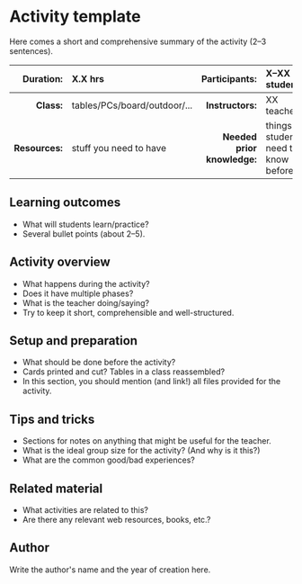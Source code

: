 # Activity template

Here comes a short and comprehensive summary of the activity (2–3 sentences).

| **Duration:**  | X.X hrs                            | **Participants:** | X–XX students |
| -------------: | :--------------------------------- | ----------------: | :------------ |
| **Class:**     | tables/PCs/board/outdoor/...       | **Instructors:**  | XX teachers   |
| **Resources:** | stuff you need to have             | **Needed prior knowledge:** | things students need to know before |

## Learning outcomes

* What will students learn/practice?
* Several bullet points (about 2–5).

## Activity overview

* What happens during the activity?
* Does it have multiple phases?
* What is the teacher doing/saying?
* Try to keep it short, comprehensible and well-structured.

## Setup and preparation

* What should be done before the activity?
* Cards printed and cut? Tables in a class reassembled?
* In this section, you should mention (and link!) all files provided for the activity.

## Tips and tricks

* Sections for notes on anything that might be useful for the teacher.
* What is the ideal group size for the activity? (And why is it this?)
* What are the common good/bad experiences?

## Related material

* What activities are related to this?
* Are there any relevant web resources, books, etc.?

## Author

Write the author's name and the year of creation here.
